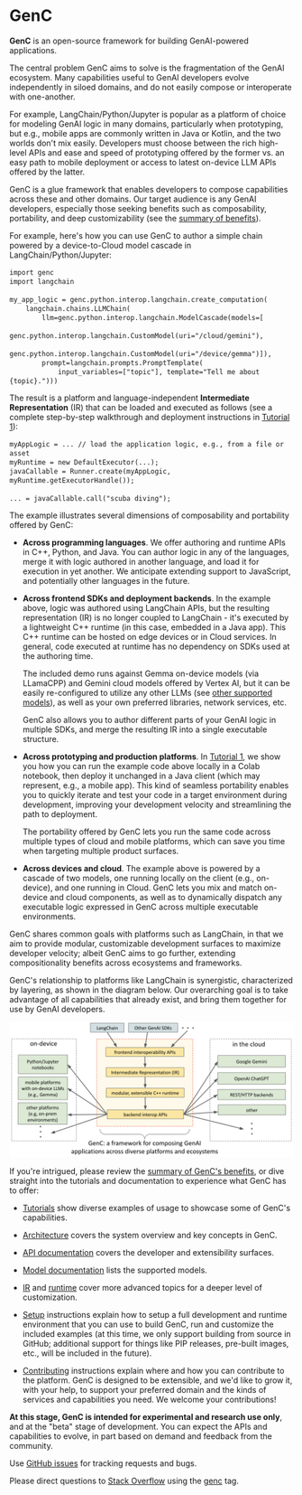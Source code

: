 # GenC

**GenC** is an open-source framework for building GenAI-powered applications.

The central problem GenC aims to solve is the fragmentation of the GenAI
ecosystem. Many capabilities useful to GenAI developers evolve independently in
siloed domains, and do not easily compose or interoperate with one-another.

For example, LangChain/Python/Jupyter is popular as a platform of choice for
modeling GenAI logic in many domains, particularly when prototyping, but e.g.,
mobile apps are commonly written in Java or Kotlin, and the two worlds don't
mix easily. Developers must choose between the rich high-level APIs and ease
and speed of prototyping offered by the former vs. an easy path to mobile
deployment or access to latest on-device LLM APIs offered by the latter.

GenC is a glue framework that enables developers to compose capabilities across
these and other domains. Our target audience is any GenAI developers,
especially those seeking benefits such as composability, portability, and deep
customizability (see the [summary of benefits](genc/docs/benefits.md)).

For example, here's how you can use GenC to author a simple chain powered by a
device-to-Cloud model cascade in LangChain/Python/Jupyter:

```
import genc
import langchain

my_app_logic = genc.python.interop.langchain.create_computation(
    langchain.chains.LLMChain(
        llm=genc.python.interop.langchain.ModelCascade(models=[
            genc.python.interop.langchain.CustomModel(uri="/cloud/gemini"),
            genc.python.interop.langchain.CustomModel(uri="/device/gemma")]),
        prompt=langchain.prompts.PromptTemplate(
            input_variables=["topic"], template="Tell me about {topic}.")))
```

The result is a platform and language-independent
**Intermediate Representation** (IR) that can be loaded and executed as follows
(see a complete step-by-step walkthrough and deployment instructions in
[Tutorial 1](genc/docs/tutorials/tutorial_1_simple_cascade.ipynb)):

```
myAppLogic = ... // load the application logic, e.g., from a file or asset
myRuntime = new DefaultExecutor(...);
javaCallable = Runner.create(myAppLogic, myRuntime.getExecutorHandle());

... = javaCallable.call("scuba diving");
```

The example illustrates several dimensions of composability and portability
offered by GenC:

*   **Across programming languages**. We offer authoring and runtime APIs in
    C++, Python, and Java. You can author logic in any of the languages, merge
    it with logic authored in another language, and load it for execution in
    yet another. We anticipate extending support to JavaScript, and potentially
    other languages in the future.

*   **Across frontend SDKs and deployment backends**. In the example above,
    logic was authored using LangChain APIs, but the resulting representation
    (IR) is no longer coupled to LangChain - it's executed by a lightweight C++
    runtime (in this case, embedded in a Java app). This C++ runtime
    can be hosted on edge devices or in Cloud services. In general, code
    executed at runtime has no dependency on SDKs used at the authoring time.

    The included demo runs against Gemma on-device models (via LLamaCPP) and
    Gemini cloud models offered by Vertex AI, but it can be easily re-configured
    to utilize any other LLMs (see [other supported models](genc/docs/models.md)),
    as well as your own preferred libraries, network services, etc.

    GenC also allows you to author different parts of your GenAI logic in
    multiple SDKs, and merge the resulting IR into a single executable
    structure.

*   **Across prototyping and production platforms**. In
    [Tutorial 1](genc/docs/tutorials/tutorial_1_simple_cascade.ipynb), we show you
    how you can run the example code above locally in a Colab notebook, then
    deploy it unchanged in a Java client (which may represent, e.g., a mobile
    app). This kind of seamless portability enables you to quickly iterate
    and test your code in a target environment during development, improving
    your development velocity and streamlining the path to deployment.

    The portability offered by GenC lets you run the same code across multiple
    types of cloud and mobile platforms, which can save you time when targeting
    multiple product surfaces.

*   **Across devices and cloud**. The example above is powered by a cascade
    of two models, one running locally on the client (e.g., on-device), and one
    running in Cloud. GenC lets you mix and match on-device and cloud
    components, as well as to dynamically dispatch any executable logic
    expressed in GenC across multiple executable environments.

GenC shares common goals with platforms such as LangChain, in that we aim to
provide modular, customizable development surfaces to maximize developer
velocity; albeit GenC aims to go further, extending compositionality benefits
across ecosystems and frameworks.

GenC's relationship to platforms like LangChain is synergistic, characterized
by layering, as shown in the diagram below. Our overarching goal is to take
advantage of all capabilities that already exist, and bring them together for
use by GenAI developers.

![GenC Diagram](genc_diagram.png)

If you're intrigued, please review the
[summary of GenC's benefits](genc/docs/benefits.md), or dive straight into the
tutorials and documentation to experience what GenC has to offer:

*   [Tutorials](genc/docs/tutorials/README.md) show diverse
    examples of usage to showcase some of GenC's capabilities.

*   [Architecture](genc/docs/architecture.md) covers the system overview and key
    concepts in GenC.

*   [API documentation](genc/docs/api.md) covers the developer
    and extensibility surfaces.

*   [Model documentation](genc/docs/models.md) lists the supported models.

*   [IR](genc/docs/ir.md) and [runtime](genc/docs/runtime.md) cover more advanced
    topics for a deeper level of customization.

*   [Setup](SETUP.md) instructions explain how to setup a full development
    and runtime environment that you can use to build GenC, run and customize
    the included examples (at this time, we only support building from source
    in GitHub; additional support for things like PIP releases, pre-built
    images, etc., will be included in the future).

*   [Contributing](CONTRIBUTING.md) instructions explain where and how you can
    contribute to the platform. GenC is designed to be extensible, and we'd
    like to grow it, with your help, to support your preferred domain and the
    kinds of services and capabilities you need. We welcome your contributions!

**At this stage, GenC is intended for experimental and research use only**, and
at the "beta" stage of development. You can expect the APIs and capabilities to
evolve, in part based on demand and feedback from the community.

Use [GitHub issues](https://github.com/google/genc/issues) for
tracking requests and bugs.

Please direct questions to [Stack Overflow](https://stackoverflow.com) using the
[genc](https://stackoverflow.com/questions/tagged/genc) tag.
